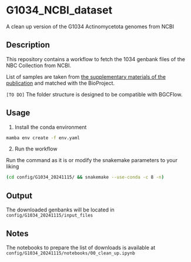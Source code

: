 # G1034_NCBI_dataset
A clean up version of the G1034 Actinomycetota genomes from NCBI

## Description
This repository contains a workflow to fetch the 1034 genbank files of the NBC Collection from NCBI.

List of samples are taken from [the supplementary materials of the publication](https://oup.silverchair-cdn.com/oup/backfile/Content_public/Journal/nar/52/13/10.1093_nar_gkae523/1/gkae523_supplemental_files.zip?Expires=1734483543&Signature=RtjJA1uIADWqeAlk~IBPjcLq5lx0I2CnOlh0yV~o81zmfl6ma80G9F9BdvU0zo-Ou37L9rgn8fKv3lOmfoJFldOVLD8rRbM-Ks5ZfzTy~2yhhGg-LUuMO2jC3dTIK~OIWYNuDnbjF2IfhKp2NPL5Vyg3L~Q4~OdCEThI3Kn8rsRdazwirYkEdNbKdaHIuyZgepzAn0py4osZuYhhkVtldsMndlat3APH8CvgR-mUMrNZF7xSfkeIr2ycc4jd2cS82fnevfr0IIpcW~W35weXUzzpi7nioCQOArsT4hJvcWVqi0XPP81aGw9a1l3AfA-c~yMSNFU-yllYM9eW8taUJw__&Key-Pair-Id=APKAIE5G5CRDK6RD3PGA) and matched with the BioProject.

`[TO DO]` The folder structure is designed to be compatible with BGCFlow.

## Usage

1. Install the conda environment

```bash
mamba env create -f env.yaml
```

2. Run the workflow

Run the command as it is or modify the snakemake parameters to your liking

```bash
(cd config/G1034_20241115/ && snakemake --use-conda -c 8 -n)
```

## Output
The downloaded genbanks will be located in `config/G1034_20241115/input_files`

## Notes
The notebooks to prepare the list of downloads is available at `config/G1034_20241115/notebooks/00_clean_up.ipynb`
